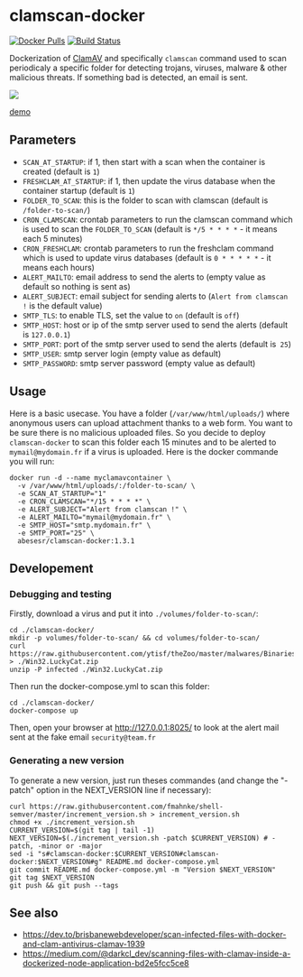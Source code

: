 # clamscan-docker

[![Docker Pulls](https://img.shields.io/docker/pulls/abesesr/clamscan-docker.svg)](https://hub.docker.com/r/abesesr/clamscan-docker/)
[![Build Status](https://travis-ci.com/abes-esr/clamscan-docker.svg?branch=main)](https://travis-ci.com/abes-esr/clamscan-docker)

Dockerization of [ClamAV](https://www.clamav.net/) and specifically `clamscan` command used to scan periodicaly a specific folder for detecting trojans, viruses, malware & other malicious threats. If something bad is detected, an email is sent.

![](https://docs.google.com/drawings/d/e/2PACX-1vQEDK9TB6PJMLF1HA_Js9b36rVfaByUg8Z-9MWk0atfRWWl4DBop_wq8_phRzM82_y6R39iMoreE0vD/pub?w=200)

[demo](https://user-images.githubusercontent.com/328244/116212678-5d9bb680-a745-11eb-909a-e2ad75d750a1.mp4)


## Parameters

- `SCAN_AT_STARTUP`: if 1, then start with a scan when the container is created (default is `1`)
- `FRESHCLAM_AT_STARTUP`: if 1, then update the virus database when the container startup (default is `1`)
- `FOLDER_TO_SCAN`: this is the folder to scan with clamscan (default is `/folder-to-scan/`)
- `CRON_CLAMSCAN`: crontab parameters to run the clamscan command which is used to scan the `FOLDER_TO_SCAN` (default is `*/5 * * * *` - it means each 5 minutes)
- `CRON_FRESHCLAM`: crontab parameters to run the freshclam command which is used to update virus databases (default is `0 * * * * *` - it means each hours)
- `ALERT_MAILTO`: email address to send the alerts to (empty value as default so nothing is sent as)
- `ALERT_SUBJECT`: email subject for sending alerts to (`Alert from clamscan !` is the default value)
- `SMTP_TLS`: to enable TLS, set the value to `on` (default is `off`)
- `SMTP_HOST`: host or ip of the smtp server used to send the alerts (default is `127.0.0.1`)
- `SMTP_PORT`: port of the smtp server used to send the alerts (default is` 25`)
- `SMTP_USER`: smtp server login (empty value as default)
- `SMTP_PASSWORD`: smtp server password (empty value as default)

## Usage

Here is a basic usecase.
You have a folder (`/var/www/html/uploads/`) where anonymous users can upload attachment thanks to a web form. You want to be sure there is no malicious uploaded files. So you decide to deploy `clamscan-docker` to scan this folder each 15 minutes and to be alerted to `mymail@mydomain.fr` if a virus is uploaded. Here is the docker commande you will run:

```
docker run -d --name myclamavcontainer \
  -v /var/www/html/uploads/:/folder-to-scan/ \
  -e SCAN_AT_STARTUP="1"
  -e CRON_CLAMSCAN="*/15 * * * *" \
  -e ALERT_SUBJECT="Alert from clamscan !" \
  -e ALERT_MAILTO="mymail@mydomain.fr" \
  -e SMTP_HOST="smtp.mydomain.fr" \
  -e SMTP_PORT="25" \
  abesesr/clamscan-docker:1.3.1
```

## Developement

### Debugging and testing

Firstly, download a virus and put it into `./volumes/folder-to-scan/`:
```
cd ./clamscan-docker/
mkdir -p volumes/folder-to-scan/ && cd volumes/folder-to-scan/ 
curl https://raw.githubusercontent.com/ytisf/theZoo/master/malwares/Binaries/Win32.LuckyCat/Win32.LuckyCat.zip > ./Win32.LuckyCat.zip
unzip -P infected ./Win32.LuckyCat.zip 
```

Then run the docker-compose.yml to scan this folder:
```
cd ./clamscan-docker/
docker-compose up
```

Then, open your browser at http://127.0.0.1:8025/ to look at the alert mail sent at the fake email `security@team.fr`

### Generating a new version

To generate a new version, just run theses commandes (and change the "-patch" option in the NEXT_VERSION line if necessary):
```
curl https://raw.githubusercontent.com/fmahnke/shell-semver/master/increment_version.sh > increment_version.sh
chmod +x ./increment_version.sh
CURRENT_VERSION=$(git tag | tail -1)
NEXT_VERSION=$(./increment_version.sh -patch $CURRENT_VERSION) # -patch, -minor or -major
sed -i "s#clamscan-docker:$CURRENT_VERSION#clamscan-docker:$NEXT_VERSION#g" README.md docker-compose.yml
git commit README.md docker-compose.yml -m "Version $NEXT_VERSION" 
git tag $NEXT_VERSION
git push && git push --tags
```

## See also

- https://dev.to/brisbanewebdeveloper/scan-infected-files-with-docker-and-clam-antivirus-clamav-1939
- https://medium.com/@darkcl_dev/scanning-files-with-clamav-inside-a-dockerized-node-application-bd2e5fcc5ce8


